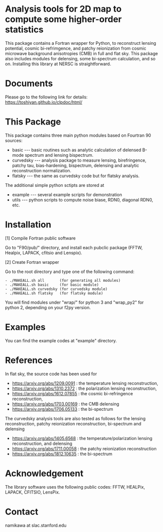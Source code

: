 # Analysis tools for 2D map to compute some higher-order statistics

This package contains a Fortran wrapper for Python, to reconstruct lensing potential, cosmic bi-refrimgence, and patchy reionization from cosmic microwave background anisotropies (CMB) in full and flat sky. This package also includes modules for delensing, some bi-spectrum calculation, and so on. Installing this library at NERSC is straightforward. 

# Documents

Please go to the following link for details:
https://toshiyan.github.io/clpdoc/html/

# This Package

This package contains three main python modules based on Fourtran 90 sources: 
  
  - basic     --- basic routines such as analytic calculation of delensed B-mode spectrum and lensing bispectrum.
  - curvedsky --- analysis package to measure lensing, birefringence, patchy tau, bias-hardening, bispectrum, delensing and analytic reconstruction normalization.
  - flatsky   --- the same as curvedsky code but for flatsky analysis.

The additional simple python sctipts are stored at

  - example   --- several example scripts for demonstration
  - utils     --- python scripts to compute noise biase, RDN0, diagonal RDN0, etc. 


# Installation

  [1] Compile Fortran public software

  Go to "F90/pub/" directory, and install each pubclic package (FFTW, Healpix, LAPACK, cfitsio and Lenspix). 

  [2] Create Fortran wrapper

  Go to the root directory and type one of the following command:

    - ./MAKEALL.sh all       (for generating all modules)
    - ./MAKEALL.sh basic     (for basic module)
    - ./MAKEALL.sh curvedsky (for curvedsky module)
    - ./MAKEALL.sh flatsky   (for flatsky module)
  
  You will find modules under "wrap/" for python 3 and "wrap_py2" for python 2, depending on your f2py version.

# Examples

You can find the example codes at "example" directory. 


# References

In flat sky, the source code has been used for

  - https://arxiv.org/abs/1209.0091 : the temperature lensing reconstruction, 
  - https://arxiv.org/abs/1310.2372 : the polarization lensing reconstruction, 
  - https://arxiv.org/abs/1612.07855 : the cosmic bi-refringence reconstruction, 
  - https://arxiv.org/abs/1703.00169 : the CMB delensing
  - https://arxiv.org/abs/1706.05133 : the bi-spectrum

The curvedsky analysis tools are also tested as follows for the lensing reconstruction, patchy reionization reconstruction, bi-spectrum and delensing

  - https://arxiv.org/abs/1405.6568 : the temperature/polarization lensing reconstruction, and delensing
  - https://arxiv.org/abs/1711.00058 : the patchy reionization reconstruction
  - https://arxiv.org/abs/1812.10635 : the bi-spectrum


# Acknowledgement

The library software uses the following public codes: FFTW, HEALPix, LAPACK, CFITSIO, LensPix. 

# Contact

  namikawa at slac.stanford.edu

